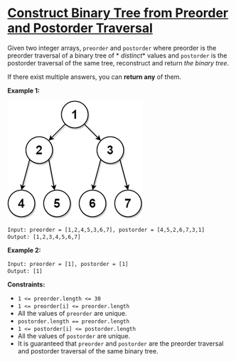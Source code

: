 [Construct Binary Tree from Preorder and Postorder Traversal](https://leetcode.com/problems/construct-binary-tree-from-preorder-and-postorder-traversal)
===
Given two integer arrays, `preorder` and `postorder` where preorder is the preorder traversal of a binary tree of *
*distinct** values and `postorder` is the postorder traversal of the same tree, reconstruct and return _the binary
tree_.

If there exist multiple answers, you can **return any** of them.

**Example 1:**

![img.png](../bin/construct_binary_tree_from_preorder_and_postorder_traversal/img.png)

```text
Input: preorder = [1,2,4,5,3,6,7], postorder = [4,5,2,6,7,3,1]
Output: [1,2,3,4,5,6,7]
```

**Example 2:**

```text
Input: preorder = [1], postorder = [1]
Output: [1]
```

**Constraints:**

* `1 <= preorder.length <= 30`
* `1 <= preorder[i] <= preorder.length`
* All the values of `preorder` are unique.
* `postorder.length == preorder.length`
* `1 <= postorder[i] <= postorder.length`
* All the values of `postorder` are unique.
* It is guaranteed that `preorder` and `postorder` are the preorder traversal and postorder traversal of the same binary
  tree.

